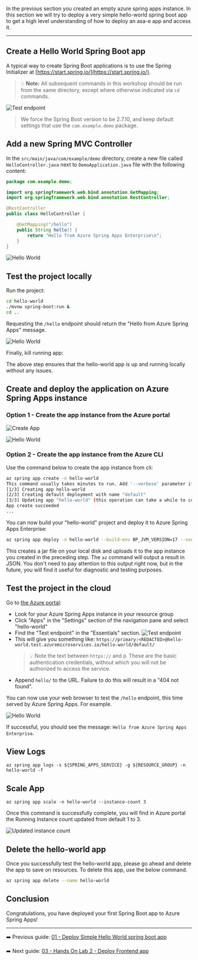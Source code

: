 In the previous section you created an empty azure spring apps instance. In this section we will try to deploy a very simple hello-world spring boot app to get a high level understanding of how to deploy an asa-e app and access it. 

---

## Create a Hello World Spring Boot app

A typical way to create Spring Boot applications is to use the Spring Initializer at  [https://start.spring.io/](https://start.spring.io/). 

>💡 __Note:__ All subsequent commands in this workshop should be run from the same directory, except where otherwise indicated via `cd` commands.

![Test endpoint](images/spring-initializr.jpg)

> We force the Spring Boot version to be 2.7.10, and keep default settings that use the `com.example.demo` package.

## Add a new Spring MVC Controller

In the `src/main/java/com/example/demo` directory, create a
new file  called `HelloController.java` next to `DemoApplication.java` file with
the following content:

```java
package com.example.demo;

import org.springframework.web.bind.annotation.GetMapping;
import org.springframework.web.bind.annotation.RestController;

@RestController
public class HelloController {

    @GetMapping("/hello")
    public String hello() {
        return "Hello from Azure Spring Apps Enterprise\n";
    }
}
```
![Hello World](images/helloworld.jpg)

## Test the project locally

Run the project:

```bash
cd hello-world
./mvnw spring-boot:run &
cd ..
```

Requesting the `/hello` endpoint should return the "Hello from Azure Spring Apps" message.

![Hello World](images/helloworld-localhost.jpg)

Finally, kill running app:

The above step ensures that the hello-world app is up and running locally without any issues.

## Create and deploy the application on Azure Spring Apps instance

### Option 1 - Create the app instance from the Azure portal

![Create App](images/portal1.png)

![Hello World](images/portal2.png)

### Option 2 - Create the app instance from the Azure CLI

Use the command below to create the app instance from cli:

```bash
az spring app create -n hello-world
This command usually takes minutes to run. Add '--verbose' parameter if needed.
[1/3] Creating app hello-world
[2/3] Creating default deployment with name "default"
[3/3] Updating app "hello-world" (this operation can take a while to complete)
App create succeeded
...
```

You can now build your "hello-world" project and deploy it to Azure Spring Apps Enterprise:

```bash
az spring app deploy -n hello-world --build-env BP_JVM_VERSION=17 --source-path .
```

This creates a jar file on your local disk and uploads it to the app instance you created in the preceding step.  The `az` command will output a result in JSON.  You don't need to pay attention to this output right now, but in the future, you will find it useful for diagnostic and testing purposes.

## Test the project in the cloud

Go to [the Azure portal](https://portal.azure.com/):

- Look for your Azure Spring Apps instance in your resource group
- Click "Apps" in the "Settings" section of the navigation pane and select "hello-world"
- Find the "Test endpoint" in the "Essentials" section.
![Test endpoint](images/test-endpoint.png)
- This will give you something like:
  `https://primary:<REDACTED>@hello-world.test.azuremicroservices.io/hello-world/default/`
  >💡 Note the text between `https://` and `@`.  These are the basic authentication credentials, without which you will not be authorized to access the service.
- Append `hello/` to the URL.  Failure to do this will result in a "404 not found".

You can now use your web browser to test the `/hello` endpoint, this time served by Azure Spring Apps.  For example.

![Hello World](images/helloworld-browser.jpg)

If successful, you should see the message: `Hello from Azure Spring Apps Enterprise`.

## View Logs

```shell
az spring app logs -s ${SPRING_APPS_SERVICE} -g ${RESOURCE_GROUP} -n hello-world -f
```

## Scale App

```shell
az spring app scale -n hello-world --instance-count 3
```
Once this command is successfully complete, you will find in Azure portal the Running Instance count updated from default 1 to 3.

![Updated instance count](./images/instance-count.png)

## Delete the hello-world app
Once you successfully test the hello-world app, please go ahead and delete the app to save on resources. To delete this app, use the below command.

```bash
az spring app delete --name hello-world
```
## Conclusion

Congratulations, you have deployed your first Spring Boot app to Azure Spring Apps!

---

➡️ Previous guide: [01 - Deploy Simple Hello World spring boot app](../02-hol-1-hello-world-app/README.md)

➡️ Next guide: [03 - Hands On Lab 2 - Deploy Frontend app](../03-hol-2-deploy-frontend-app/README.md)
